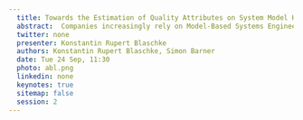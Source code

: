 ```yaml
---
  title: Towards the Estimation of Quality Attributes on System Model Histories
  abstract:  Companies increasingly rely on Model-Based Systems Engineering to develop Cyber-Physical Systems such as cars, aircraft, or medical devices. The quality of engineering model artifacts is key to efficient collaboration in systems engineering with multi-tier supply chains. Ensuring model artifact quality and comprehensibility for practitioners is challenging. Manual reviews are time- and cost-intensive and subject to bias, whereas existing automated methods based on syntactical rules and model metrics are limited in scope. The paper presents work towards swift quality feedback to system engineers during modeling. The concept allows domain and project-specific context and is applicable to industry-size model artifacts. We implement a data-driven estimation prototype that combines automated model metric extraction with expert quality assessments. We leverage the system model version history of assisted driving functions from an open-source miniature automotive demonstrator. We assess the model versions’ comprehensibility and showcase a semi-automated pipeline to train and deploy a model quality attribute estimator. We achieve our best estimation with a random forest approach with an average accuracy of 0.94 on our assessment data.
  twitter: none
  presenter: Konstantin Rupert Blaschke
  authors: Konstantin Rupert Blaschke, Simon Barner
  date: Tue 24 Sep, 11:30
  photo: abl.png
  linkedin: none
  keynotes: true
  sitemap: false
  session: 2
---
```

